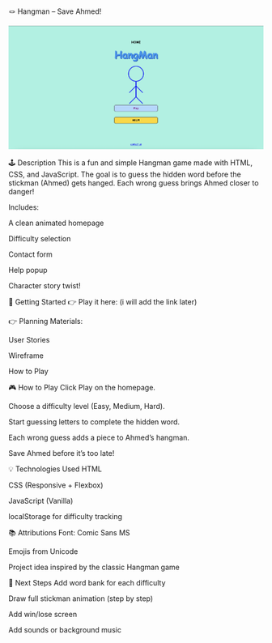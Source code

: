 🪢 Hangman – Save Ahmed!

![Screenshot](screenshot.png)

🕹️ Description
This is a fun and simple Hangman game made with HTML, CSS, and JavaScript.
The goal is to guess the hidden word before the stickman (Ahmed) gets hanged. Each wrong guess brings Ahmed closer to danger!

Includes:

A clean animated homepage

Difficulty selection

Contact form

Help popup

Character story twist!

🚀 Getting Started
👉 Play it here: (i will add the link later)

👉 Planning Materials:

User Stories

Wireframe

How to Play

🎮 How to Play
Click Play on the homepage.

Choose a difficulty level (Easy, Medium, Hard).

Start guessing letters to complete the hidden word.

Each wrong guess adds a piece to Ahmed’s hangman.

Save Ahmed before it’s too late!

💡 Technologies Used
HTML

CSS (Responsive + Flexbox)

JavaScript (Vanilla)

localStorage for difficulty tracking

📚 Attributions
Font: Comic Sans MS

Emojis from Unicode

Project idea inspired by the classic Hangman game

🚧 Next Steps
Add word bank for each difficulty

Draw full stickman animation (step by step)

Add win/lose screen

Add sounds or background music